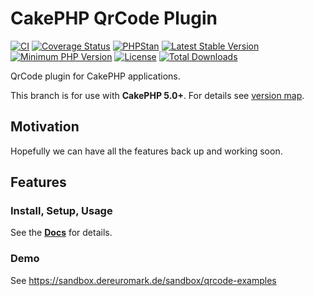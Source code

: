 #  CakePHP QrCode Plugin

[![CI](https://github.com/dereuromark/cakephp-qrcode/actions/workflows/ci.yml/badge.svg?branch=master)](https://github.com/dereuromark/cakephp-qrcode/actions?query=workflow%3ACI+branch%3Amaster)
[![Coverage Status](https://img.shields.io/codecov/c/github/dereuromark/cakephp-qrcode/master.svg)](https://app.codecov.io/github/dereuromark/cakephp-qrcode/tree/master)
[![PHPStan](https://img.shields.io/badge/PHPStan-level%208-brightgreen.svg?style=flat)](https://phpstan.org/)
[![Latest Stable Version](https://poser.pugx.org/dereuromark/cakephp-qrcode/v/stable.svg)](https://packagist.org/packages/dereuromark/cakephp-qrcode)
[![Minimum PHP Version](https://img.shields.io/badge/php-%3E%3D%208.1-8892BF.svg)](https://php.net/)
[![License](https://poser.pugx.org/dereuromark/cakephp-qrcode/license.png)](https://packagist.org/packages/dereuromark/cakephp-qrcode)
[![Total Downloads](https://poser.pugx.org/dereuromark/cakephp-qrcode/d/total.svg)](https://packagist.org/packages/dereuromark/cakephp-qrcode)

QrCode plugin for CakePHP applications.

This branch is for use with **CakePHP 5.0+**. For details see [version map](https://github.com/dereuromark/cakephp-qrcode/wiki#cakephp-version-map).

## Motivation

Hopefully we can have all the features back up and working soon.

## Features


### Install, Setup, Usage
See the **[Docs](docs/README.md)** for details.

### Demo
See https://sandbox.dereuromark.de/sandbox/qrcode-examples
